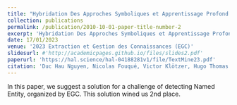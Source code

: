 ```yaml
---
title: "Hybridation Des Approches Symboliques et Apprentissage Profond Pour La Reconnaissance Des Entité Dans Les Signatures de Mail."
collection: publications
permalink: /publication/2010-10-01-paper-title-number-2
excerpt: 'Hybridation Des Approches Symboliques et Apprentissage Profond Pour La Reconnaissance Des Entité Dans Les Signatures de Mail.'
date: 17/01/2023
venue: '2023 Extraction et Gestion des Connaissances (EGC)'
slidesurl: #'http://academicpages.github.io/files/slides2.pdf'
paperurl: 'https://hal.science/hal-04188281v1/file/TextMine23.pdf'
citation: 'Duc Hau Nguyen, Nicolas Fouqué, Victor Klötzer, Hugo Thomas. Hybridation des approches symboliques et apprentissage profond pour la reconnaissance des entités dans les signatures de mail. In Atelier TextMine @ Extraction et Gestion des Connaissances, 2023'
---
```


In this paper, we suggest a solution for a challenge of detecting Named Entity, organized by EGC. This solution wined us 2nd place.
